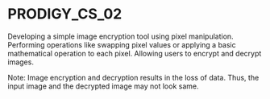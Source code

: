 # PRODIGY_CS_02

Developing a simple image encryption tool using pixel manipulation. Performing operations like swapping pixel values or applying a basic mathematical operation to each pixel. Allowing users to encrypt and decrypt images.

Note: Image encryption and decryption results in the loss of data. Thus, the input image and the decrypted image may not look same.
